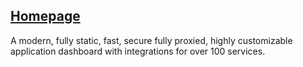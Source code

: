 ## [Homepage](https://gethomepage.dev)

A modern, fully static, fast, secure fully proxied, highly customizable application dashboard with integrations for over 100 services.